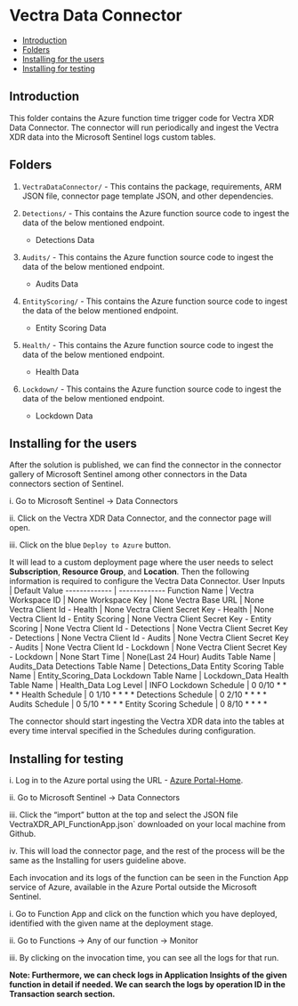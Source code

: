 # Vectra Data Connector
* [Introduction](#Introduction)
* [Folders](#Folders)
* [Installing for the users](#Installing-for-the-users)
* [Installing for testing](#Installing-for-testing)

## Introduction<a name="Introduction"></a>

This folder contains the Azure function time trigger code for Vectra XDR Data Connector. The connector will run periodically and ingest the Vectra XDR data into the Microsoft Sentinel logs custom tables.
## Folders<a name="Folders"></a>

1. `VectraDataConnector/` - This contains the package, requirements, ARM JSON file, connector page template JSON, and other dependencies.

2. `Detections/` - This contains the Azure function source code to ingest the data of the below mentioned endpoint.
    * Detections Data

3. `Audits/` - This contains the Azure function source code to ingest the data of the below mentioned endpoint.
    * Audits Data

4. `EntityScoring/` - This contains the Azure function source code to ingest the data of the below mentioned endpoint.
    * Entity Scoring Data

5. `Health/` - This contains the Azure function source code to ingest the data of the below mentioned endpoint.
    * Health Data
  
6. `Lockdown/` - This contains the Azure function source code to ingest the data of the below mentioned endpoint.
    * Lockdown Data

## Installing for the users<a name="Installing-for-the-users"></a>

After the solution is published, we can find the connector in the connector gallery of Microsoft Sentinel among other connectors in the Data connectors section of Sentinel.

i. Go to Microsoft Sentinel -> Data Connectors

ii. Click on the Vectra XDR Data Connector, and the connector page will open.

iii. Click on the blue `Deploy to Azure` button.

It will lead to a custom deployment page where the user needs to select **Subscription**, **Resource Group**, and **Location**.
Then the following information is required to configure the Vectra Data Connector.
User Inputs  | Default Value
------------- | -------------
Function Name  | Vectra
Workspace ID  | None
Workspace Key  | None
Vectra Base URL  | None
Vectra Client Id - Health  | None
Vectra Client Secret Key - Health  | None
Vectra Client Id - Entity Scoring  | None
Vectra Client Secret Key - Entity Scoring  | None
Vectra Client Id - Detections  | None
Vectra Client Secret Key - Detections  | None
Vectra Client Id - Audits  | None
Vectra Client Secret Key - Audits  | None
Vectra Client Id - Lockdown  | None
Vectra Client Secret Key - Lockdown  | None
Start Time  | None(Last 24 Hour)
Audits Table Name  | Audits_Data
Detections Table Name | Detections_Data
Entity Scoring Table Name  | Entity_Scoring_Data
Lockdown Table Name  | Lockdown_Data
Health Table Name  | Health_Data
Log Level  | INFO
Lockdown Schedule  | 0 0/10 * * * *
Health Schedule  | 0 1/10 * * * *
Detections Schedule  | 0 2/10 * * * *
Audits Schedule  | 0 5/10 * * * *
Entity Scoring Schedule  | 0 8/10 * * * *

The connector should start ingesting the Vectra XDR data into the tables at every time interval specified in the Schedules during configuration.


## Installing for testing<a name="Installing-for-testing"></a>


i. Log in to the Azure portal using the URL - [Azure Portal-Home](https://aka.ms/sentineldataconnectorvalidateurl).

ii. Go to Microsoft Sentinel -> Data Connectors

iii. Click the “import” button at the top and select the JSON file VectraXDR_API_FunctionApp.json` downloaded on your local machine from Github.

iv. This will load the connector page, and the rest of the process will be the same as the Installing for users guideline above.


Each invocation and its logs of the function can be seen in the Function App service of Azure, available in the Azure Portal outside the Microsoft Sentinel.

i. Go to Function App and click on the function which you have deployed, identified with the given name at the deployment stage.

ii. Go to Functions -> Any of our function -> Monitor

iii. By clicking on the invocation time, you can see all the logs for that run.

**Note: Furthermore, we can check logs in Application Insights of the given function in detail if needed. We can search the logs by operation ID in the Transaction search section.**
